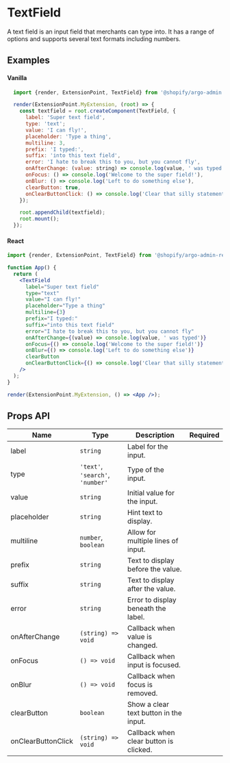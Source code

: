 # TextField

A text field is an input field that merchants can type into.
It has a range of options and supports several text formats including numbers.

## Examples

#### Vanilla

```js
  import {render, ExtensionPoint, TextField} from '@shopify/argo-admin';

  render(ExtensionPoint.MyExtension, (root) => {
    const textfield = root.createComponent(TextField, {
      label: 'Super text field',
      type: 'text';
      value: 'I can fly!',
      placeholder: 'Type a thing',
      multiline: 3,
      prefix: 'I typed:',
      suffix: 'into this text field',
      error: 'I hate to break this to you, but you cannot fly',
      onAfterChange: (value: string) => console.log(value, ' was typed'),
      onFocus: () => console.log('Welcome to the super field!'),
      onBlur: () => console.log('Left to do something else'),
      clearButton: true,
      onClearButtonClick: () => console.log('Clear that silly statement'),
    });

    root.appendChild(textfield);
    root.mount();
  });
```

#### React

```jsx
import {render, ExtensionPoint, TextField} from '@shopify/argo-admin-react';

function App() {
  return (
    <TextField
      label="Super text field"
      type="text"
      value="I can fly!"
      placeholder="Type a thing"
      multiline={3}
      prefix="I typed:"
      suffix="into this text field"
      error="I hate to break this to you, but you cannot fly"
      onAfterChange={(value) => console.log(value, ' was typed')}
      onFocus={() => console.log('Welcome to the super field!')}
      onBlur={() => console.log('Left to do something else')}
      clearButton
      onClearButtonClick={() => console.log('Clear that silly statement')}
    />
  );
}

render(ExtensionPoint.MyExtension, () => <App />);
```

## Props API

| Name               | Type                             | Description                            | Required |
| ------------------ | -------------------------------- | -------------------------------------- | -------- |
| label              | `string`                         | Label for the input.                   |          |
| type               | `'text'`, `'search'`, `'number'` | Type of the input.                     |          |
| value              | `string`                         | Initial value for the input.           |          |
| placeholder        | `string`                         | Hint text to display.                  |          |
| multiline          | `number`, `boolean`              | Allow for multiple lines of input.     |          |
| prefix             | `string`                         | Text to display before the value.      |          |
| suffix             | `string`                         | Text to display after the value.       |          |
| error              | `string`                         | Error to display beneath the label.    |          |
| onAfterChange      | `(string) => void`               | Callback when value is changed.        |          |
| onFocus            | `() => void`                     | Callback when input is focused.        |          |
| onBlur             | `() => void`                     | Callback when focus is removed.        |          |
| clearButton        | `boolean`                        | Show a clear text button in the input. |          |
| onClearButtonClick | `(string) => void`               | Callback when clear button is clicked. |          |
